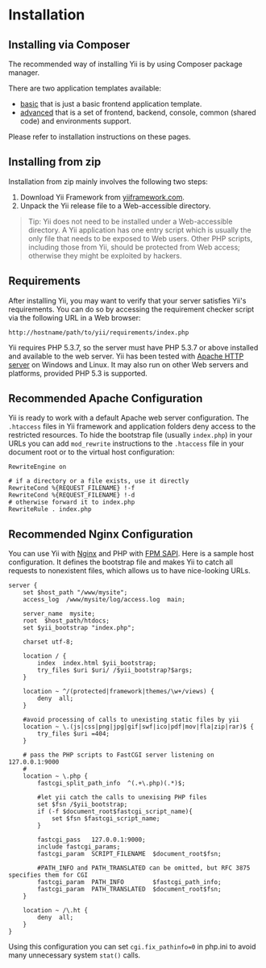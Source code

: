 Installation
============

Installing via Composer
-----------------------

The recommended way of installing Yii is by using Composer package manager.

There are two application templates available:

- [basic](https://github.com/yiisoft/yii2-app-basic) that is just a basic frontend application template.
- [advanced](https://github.com/yiisoft/yii2-app-advanced) that is a set of frontend, backend, console, common
 (shared code) and environments support.

Please refer to installation instructions on these pages.

Installing from zip
-------------------

Installation from zip mainly involves the following two steps:

   1. Download Yii Framework from [yiiframework.com](http://www.yiiframework.com/).
   2. Unpack the Yii release file to a Web-accessible directory.

> Tip: Yii does not need to be installed under a Web-accessible directory.
A Yii application has one entry script which is usually the only file that
needs to be exposed to Web users. Other PHP scripts, including those from
Yii, should be protected from Web access; otherwise they might be exploited
by hackers.

Requirements
------------

After installing Yii, you may want to verify that your server satisfies
Yii's requirements. You can do so by accessing the requirement checker
script via the following URL in a Web browser:

~~~
http://hostname/path/to/yii/requirements/index.php
~~~

Yii requires PHP 5.3.7, so the server must have PHP 5.3.7 or above installed and
available to the web server. Yii has been tested with [Apache HTTP server](http://httpd.apache.org/)
on Windows and Linux. It may also run on other Web servers and platforms,
provided PHP 5.3 is supported.


Recommended Apache Configuration
--------------------------------

Yii is ready to work with a default Apache web server configuration.
The `.htaccess` files in Yii framework and application folders deny
access to the restricted resources. To hide the bootstrap file (usually `index.php`)
in your URLs you can add `mod_rewrite` instructions to the `.htaccess` file
in your document root or to the virtual host configuration:

~~~
RewriteEngine on

# if a directory or a file exists, use it directly
RewriteCond %{REQUEST_FILENAME} !-f
RewriteCond %{REQUEST_FILENAME} !-d
# otherwise forward it to index.php
RewriteRule . index.php
~~~


Recommended Nginx Configuration
-------------------------------

You can use Yii with [Nginx](http://wiki.nginx.org/) and PHP with [FPM SAPI](http://php.net/install.fpm).
Here is a sample host configuration. It defines the bootstrap file and makes
Yii to catch all requests to nonexistent files, which allows us to have nice-looking URLs.

~~~
server {
    set $host_path "/www/mysite";
    access_log  /www/mysite/log/access.log  main;

    server_name  mysite;
    root  $host_path/htdocs;
    set $yii_bootstrap "index.php";

    charset utf-8;

    location / {
        index  index.html $yii_bootstrap;
        try_files $uri $uri/ /$yii_bootstrap?$args;
    }

    location ~ ^/(protected|framework|themes/\w+/views) {
        deny  all;
    }

    #avoid processing of calls to unexisting static files by yii
    location ~ \.(js|css|png|jpg|gif|swf|ico|pdf|mov|fla|zip|rar)$ {
        try_files $uri =404;
    }

    # pass the PHP scripts to FastCGI server listening on 127.0.0.1:9000
    #
    location ~ \.php {
        fastcgi_split_path_info  ^(.+\.php)(.*)$;

        #let yii catch the calls to unexising PHP files
        set $fsn /$yii_bootstrap;
        if (-f $document_root$fastcgi_script_name){
            set $fsn $fastcgi_script_name;
        }

        fastcgi_pass   127.0.0.1:9000;
        include fastcgi_params;
        fastcgi_param  SCRIPT_FILENAME  $document_root$fsn;

        #PATH_INFO and PATH_TRANSLATED can be omitted, but RFC 3875 specifies them for CGI
        fastcgi_param  PATH_INFO        $fastcgi_path_info;
        fastcgi_param  PATH_TRANSLATED  $document_root$fsn;
    }

    location ~ /\.ht {
        deny  all;
    }
}
~~~

Using this configuration you can set `cgi.fix_pathinfo=0` in php.ini to avoid
many unnecessary system `stat()` calls.
